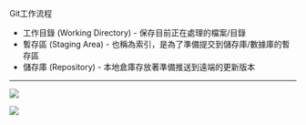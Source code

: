 Git工作流程
- 工作目錄 (Working Directory) - 保存目前正在處理的檔案/目錄
- 暫存區 (Staging Area) - 也稱為索引，是為了準備提交到儲存庫/數據庫的暫存區
- 儲存庫 (Repository) - 本地倉庫存放著準備推送到遠端的更新版本

---

![](https://w3c.hexschool.com/img/72316309_2739111376108490_535994150261096448_n1fkzgd.jpg)

![](https://static.coderbridge.com/img/techbridge/images/kdchang/cs101/git-workflow.png)